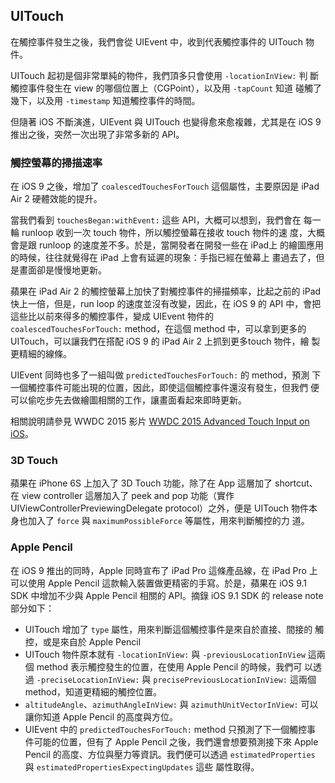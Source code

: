 UITouch
-------

在觸控事件發生之後，我們會從 UIEvent 中，收到代表觸控事件的 UITouch 物
件。

UITouch 起初是個非常單純的物件，我們頂多只會使用 `-locationInView:` 判
斷觸控事件發生在 view 的哪個位置上（CGPoint），以及用 `-tapCount` 知道
碰觸了幾下，以及用 `-timestamp` 知道觸控事件的時間。

但隨著 iOS 不斷演進，UIEvent 與 UITouch 也變得愈來愈複雜，尤其是在 iOS
9 推出之後，突然一次出現了非常多新的 API。

### 觸控螢幕的掃描速率

在 iOS 9 之後，增加了 `coalescedTouchesForTouch` 這個屬性，主要原因是
iPad Air 2 硬體效能的提升。

當我們看到 `touchesBegan:withEvent:` 這些 API，大概可以想到，我們會在
每一輪 runloop 收到一次 touch 物件，所以觸控螢幕在接收 touch 物件的速
度，大概會是跟 runloop 的速度差不多。於是，當開發者在開發一些在 iPad上
的繪圖應用的時候，往往就覺得在 iPad 上會有延遲的現象：手指已經在螢幕上
畫過去了，但是畫面卻是慢慢地更新。

蘋果在 iPad Air 2 的觸控螢幕上加快了對觸控事件的掃描頻率，比起之前的
iPad 快上一倍，但是，run loop 的速度並沒有改變，因此，在 iOS 9 的 API
中，會把這些比以前來得多的觸控事件，變成 UIEvent 物件的
`coalescedTouchesForTouch:` method，在這個 method 中，可以拿到更多的
UITouch，可以讓我們在搭配 iOS 9 的 iPad Air 2 上抓到更多touch 物件，繪
製更精細的線條。

UIEvent 同時也多了一組叫做 `predictedTouchesForTouch:` 的 method，預測
下一個觸控事件可能出現的位置，因此，即使這個觸控事件還沒有發生，但我們
便可以偷吃步先去做繪圖相關的工作，讓畫面看起來即時更新。

相關說明請參見 WWDC 2015 影片
[WWDC 2015 Advanced Touch Input on iOS](https://developer.apple.com/videos/wwdc/2015/?id=233)。

### 3D Touch

蘋果在 iPhone 6S 上加入了 3D Touch 功能，除了在 App 這層加了 shortcut、
在 view controller 這層加入了 peek and pop 功能（實作
UIViewControllerPreviewingDelegate protocol）之外，便是 UITouch 物件本
身也加入了 `force` 與 `maximumPossibleForce` 等屬性，用來判斷觸控的力
道。

### Apple Pencil

在 iOS 9 推出的同時，Apple 同時宣布了 iPad Pro 這條產品線，在 iPad Pro
上可以使用 Apple Pencil 這款輸入裝置做更精密的手寫。於是，蘋果在
iOS 9.1 SDK 中增加不少與 Apple Pencil 相關的 API。摘錄 iOS 9.1 SDK 的
release note 部分如下：

- UITouch 增加了 `type` 屬性，用來判斷這個觸控事件是來自於直接、間接的
  觸控，或是來自於 Apple Pencil
- UITouch 物件原本就有 `-locationInView:` 與 `-previousLocationInView`
  這兩個 method 表示觸控發生的位置，在使用 Apple Pencil 的時候，我們可
  以透過 `-preciseLocationInView:` 與 `precisePreviousLocationInView:`
  這兩個 method，知道更精細的觸控位置。
- `altitudeAngle`、`azimuthAngleInView:` 與 `azimuthUnitVectorInView:`
  可以讓你知道 Apple Pencil 的高度與方位。
- UIEvent 中的 `predictedTouchesForTouch:` method 只預測了下一個觸控事
  件可能的位置，但有了 Apple Pencil 之後，我們還會想要預測接下來 Apple
  Pencil 的高度、方位與壓力等資訊。我們便可以透過
  `estimatedProperties` 與 `estimatedPropertiesExpectingUpdates` 這些
  屬性取得。
